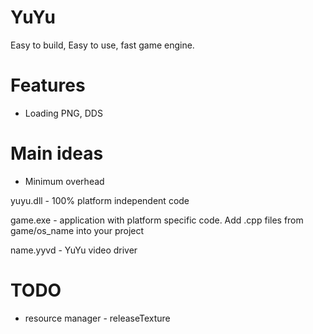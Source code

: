 # YuYu
Easy to build, Easy to use, fast game engine.

# Features

* Loading PNG, DDS

# Main ideas

* Minimum overhead

yuyu.dll - 100% platform independent code

game.exe - application with platform specific code. Add .cpp files from game/os_name into your project

name.yyvd - YuYu video driver

# TODO

* resource manager - releaseTexture